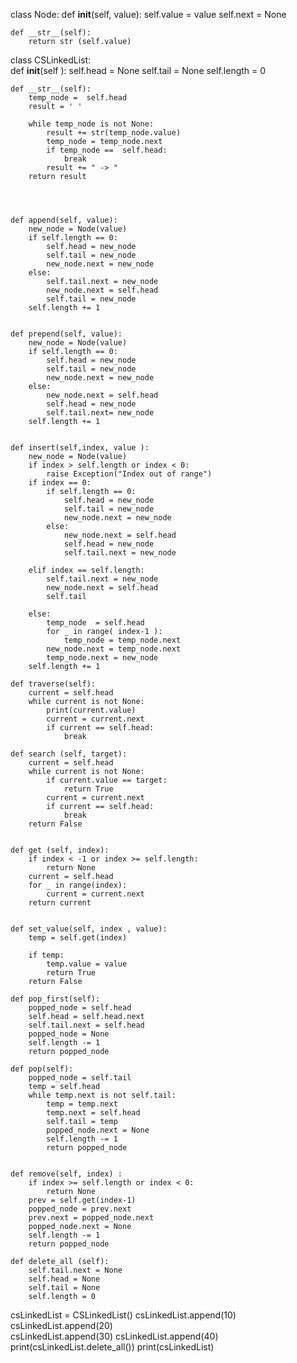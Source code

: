 


class Node:
    def __init__(self, value):
        self.value = value
        self.next = None
        
    def __str__(self):
        return str (self.value)
        
class CSLinkedList:        
    def __init__(self ):
        self.head = None
        self.tail = None
        self.length = 0
        
        
    def __str__(self):
        temp_node =  self.head
        result = ' '
        
        while temp_node is not None:
            result += str(temp_node.value)
            temp_node = temp_node.next
            if temp_node ==  self.head:
                break
            result += " -> "
        return result
            
            
        
    
    def append(self, value):
        new_node = Node(value)
        if self.length == 0:
            self.head = new_node
            self.tail = new_node
            new_node.next = new_node
        else:
            self.tail.next = new_node
            new_node.next = self.head
            self.tail = new_node
        self.length += 1
            
            
    def prepend(self, value):
        new_node = Node(value)
        if self.length == 0:
            self.head = new_node
            self.tail = new_node
            new_node.next = new_node
        else:
            new_node.next = self.head
            self.head = new_node
            self.tail.next= new_node
        self.length += 1
             
    
    def insert(self,index, value ):
        new_node = Node(value)
        if index > self.length or index < 0:
            raise Exception("Index out of range")
        if index == 0:
            if self.length == 0:
                self.head = new_node
                self.tail = new_node
                new_node.next = new_node
            else: 
                new_node.next = self.head
                self.head = new_node  
                self.tail.next = new_node
            
        elif index == self.length:
            self.tail.next = new_node
            new_node.next = self.head
            self.tail
            
        else:
            temp_node  = self.head
            for _ in range( index-1 ):
                temp_node = temp_node.next
            new_node.next = temp_node.next
            temp_node.next = new_node 
        self.length += 1
        
    def traverse(self):
        current = self.head
        while current is not None:
            print(current.value)
            current = current.next
            if current == self.head:
                break
            
    def search (self, target):
        current = self.head
        while current is not None:
            if current.value == target:
                return True
            current = current.next
            if current == self.head:
                break
        return False
    
    
    def get (self, index):
        if index < -1 or index >= self.length:
            return None
        current = self.head
        for _ in range(index):
            current = current.next
        return current
    
    
    def set_value(self, index , value):
        temp = self.get(index)
        
        if temp:
            temp.value = value
            return True
        return False
    
    def pop_first(self):
        popped_node = self.head
        self.head = self.head.next
        self.tail.next = self.head
        popped_node = None
        self.length -= 1
        return popped_node
    
    def pop(self):
        popped_node = self.tail
        temp = self.head
        while temp.next is not self.tail:
            temp = temp.next
            temp.next = self.head
            self.tail = temp
            popped_node.next = None
            self.length -= 1
            return popped_node 
        
    
    def remove(self, index) :
        if index >= self.length or index < 0:
            return None
        prev = self.get(index-1)
        popped_node = prev.next
        prev.next = popped_node.next
        popped_node.next = None
        self.length -= 1
        return popped_node
    
    def delete_all (self):
        self.tail.next = None
        self.head = None
        self.tail = None
        self.length = 0
    
csLinkedList = CSLinkedList()
csLinkedList.append(10)
csLinkedList.append(20)  
csLinkedList.append(30)
csLinkedList.append(40)
print(csLinkedList.delete_all())
print(csLinkedList)

        
        
